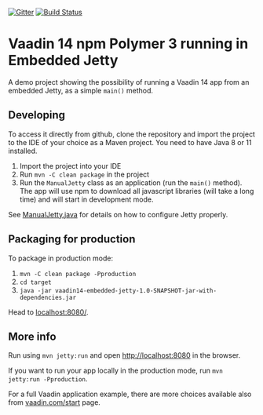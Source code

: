 [![Gitter](https://badges.gitter.im/Join%20Chat.svg)](https://gitter.im/vaadin-flow/Lobby#?utm_source=badge&utm_medium=badge&utm_campaign=pr-badge)
[![Build Status](https://travis-ci.org/mvysny/vaadin14-embedded-jetty.svg?branch=master)](https://travis-ci.org/mvysny/vaadin14-embedded-jetty)

# Vaadin 14 npm Polymer 3 running in Embedded Jetty

A demo project showing the possibility of running a Vaadin 14 app from an
embedded Jetty, as a simple `main()` method.

## Developing

To access it directly from github, clone the repository and import the project to the IDE of your choice as a Maven project. You need to have Java 8 or 11 installed.

1. Import the project into your IDE
2. Run `mvn -C clean package` in the project
3. Run the `ManualJetty` class as an application (run the `main()` method).
   The app will use npm to download all javascript libraries (will take a long time)
   and will start in development mode.

See [ManualJetty.java](src/main/java/com/vaadin/starter/skeleton/ManualJetty.java)
for details on how to configure Jetty properly.

## Packaging for production

To package in production mode:

1. `mvn -C clean package -Pproduction`
2. `cd target`
3. `java -jar vaadin14-embedded-jetty-1.0-SNAPSHOT-jar-with-dependencies.jar`

Head to [localhost:8080/](http://localhost:8080).

## More info

Run using `mvn jetty:run` and open [http://localhost:8080](http://localhost:8080) in the browser.

If you want to run your app locally in the production mode, run `mvn jetty:run -Pproduction`.

For a full Vaadin application example, there are more choices available also from [vaadin.com/start](https://vaadin.com/start) page.

